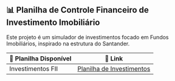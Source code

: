 ## 📊 Planilha de Controle Financeiro de Investimento Imobiliário

Este projeto é um simulador de investimentos focado em Fundos Imobiliários, inspirado na estrutura do Santander.

| 📂 Planilha Disponível                             | 🔗 Link                              
|---------------------------------------------------|-----------------------------------------------|
|Investimentos FII |[Planilha de Investimentos](https://1drv.ms/x/c/D2910D0E3DFFD63C/AU7ULutJl7hGkhiS2YOGcnI?e=jfrZ8w) |
 


